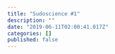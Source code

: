 ```yaml
---
title: "Sudoscience #1"
description: ""
date: "2019-06-11T02:00:41.017Z"
categories: []
published: false
---
```



